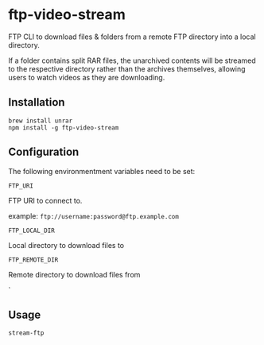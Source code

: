 # ftp-video-stream

FTP CLI to download files & folders from a remote FTP directory into a local directory.

If a folder contains split RAR files, the unarchived contents will be streamed to the respective directory rather than the archives themselves, allowing users to watch videos as they are downloading.

## Installation


```
brew install unrar
npm install -g ftp-video-stream
```

## Configuration

The following environmentment variables need to be set:

`FTP_URI`

FTP URI to connect to.

example: `ftp://username:password@ftp.example.com`

`FTP_LOCAL_DIR`

Local directory to download files to

`FTP_REMOTE_DIR`

Remote directory to download files from

`

## Usage

```
stream-ftp
```